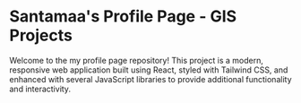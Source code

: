 # Santamaa's Profile Page - GIS Projects

Welcome to the my profile page repository! This project is a modern, responsive web application built using React, styled with Tailwind CSS, and enhanced with several JavaScript libraries to provide additional functionality and interactivity.